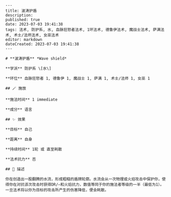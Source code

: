 
    ---
    title: 波涛护盾
    description: 
    published: true
    date: 2023-07-03 19:41:38
    tags: 法术, 防护系, 水, 血脉狂怒者法术, 1环法术, 德鲁伊法术, 魔战士法术, 萨满法术, 术士/法师法术, 女巫法术
    editor: markdown
    dateCreated: 2023-07-03 19:41:38
    ---

    # **波涛护盾** *Wave shield*

    **学派** 防护系 \[水\] 

    **环位** 血脉狂怒者 1, 德鲁伊 1, 魔战士 1, 萨满 1, 术士/法师 1, 女巫 1

    ## 🪄 施放

    **施法时间** 1 immediate

    **成分** 语言

    ## ✨ 效果 

    **目标** 自己 

    **距离** 自身  

    **持续时间** 1轮 或 直至耗散 

    **法术抗力** 否

    ## 📖 描述

    你在创造出一股翻腾的水流，形成粗糙的盾牌轮廓。水流会从一次物理或火焰攻击中保护你，使得你在对抗该次攻击时获得DR/—和火焰抗力，数值等同于你的施法者等级的一半（最低为1）。一旦法术将以你为目标的攻击所产生的伤害降低，便会耗散。
    